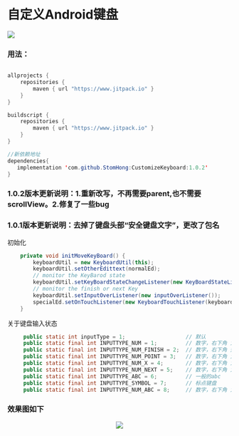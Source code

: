 # 自定义Android键盘

[![](https://jitpack.io/v/StomHong/CustomizeKeyboard.svg)](https://jitpack.io/#StomHong/CustomizeKeyboard)

### 用法：

```java

allprojects {
    repositories {
        maven { url "https://www.jitpack.io" }
    }
}

buildscript {
    repositories {
        maven { url "https://www.jitpack.io" }
    }
}

//新依赖地址
dependencies{
   implementation 'com.github.StomHong:CustomizeKeyboard:1.0.2'
}

```
### 1.0.2版本更新说明：1.重新改写，不再需要parent,也不需要scrollView。2.修复了一些bug

### 1.0.1版本更新说明：去掉了键盘头部“安全键盘文字”，更改了包名

初始化  

```java
    private void initMoveKeyBoard() {
        keyboardUtil = new KeyboardUtil(this);
        keyboardUtil.setOtherEdittext(normalEd);
        // monitor the KeyBarod state
        keyboardUtil.setKeyBoardStateChangeListener(new KeyBoardStateListener());
        // monitor the finish or next Key
        keyboardUtil.setInputOverListener(new inputOverListener());
        specialEd.setOnTouchListener(new KeyboardTouchListener(keyboardUtil, KeyboardUtil.INPUTTYPE_ABC));
    }
```

关于键盘输入状态
        
   
```java
     public static int inputType = 1;                   // 默认
     public static final int INPUTTYPE_NUM = 1;         // 数字，右下角 为空
     public static final int INPUTTYPE_NUM_FINISH = 2;  // 数字，右下角 完成
     public static final int INPUTTYPE_NUM_POINT = 3;   // 数字，右下角 为点
     public static final int INPUTTYPE_NUM_X = 4;       // 数字，右下角 为X
     public static final int INPUTTYPE_NUM_NEXT = 5;    // 数字，右下角 为下一个
     public static final int INPUTTYPE_ABC = 6;         // 一般的abc
     public static final int INPUTTYPE_SYMBOL = 7;      // 标点键盘
     public static final int INPUTTYPE_NUM_ABC = 8;     // 数字，右下角 为下一个
```


### 效果图如下

<p align="center">
<img src="images/aaa.gif" />
</p>




